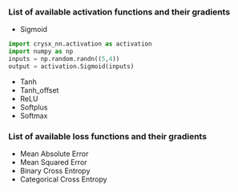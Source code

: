 ### List of available activation functions and their gradients

* Sigmoid 
```python
import crysx_nn.activation as activation
import numpy as np
inputs = np.random.randn((5,4))
output = activation.Sigmoid(inputs)
```
* Tanh
* Tanh_offset
* ReLU
* Softplus
* Softmax

### List of available loss functions and their gradients

* Mean Absolute Error
* Mean Squared Error
* Binary Cross Entropy
* Categorical Cross Entropy
